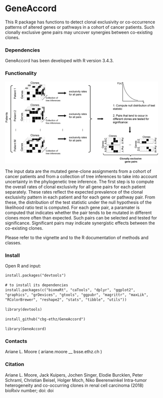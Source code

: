 # GeneAccord #

This R package has functions to detect clonal exclusivity or co-occurrence patterns of altered genes or pathways in a cohort of cancer patients. Such clonally exclusive gene pairs may uncover synergies between co-existing clones.

### Dependencies ###

GeneAccord has been developed with R version 3.4.3. 

### Functionality ###


<p align="center">
	<img src="inst/extdata/Cartoon_GeneAccordAlgorithm_Rpackage.png?raw=true" alt="Schematic overview of the procedure of GeneAccord"/>
</p>

The input data are the mutated gene-clone assignments from a cohort of cancer patients and from a collection of tree inferences to take into account uncertainty in the phylogenetic tree inference. The first step is to compute the overall rates of clonal exclusivity for all gene pairs for each patient separately. These rates reflect the expected prevalence of the clonal exclusivity pattern in each patient and for each gene or pathway pair. From these, the distribution of the test statistic under the null hypothesis of the likelihood ratio test is computed. For each gene pair, a paramater is computed that indicates whether the pair tends to be mutated in different clones more often than expected. Such pairs can be selected and tested for significance. Significant pairs may indicate synergistic effects between the co-existing clones.


Please refer to the vignette and to the R documentation of methods and classes.

### Install ###

Open R and input:

```{r}
install.packages("devtools")

# to install its dependencies
install.packages(c("biomaRt", "caTools", "dplyr", "ggplot2", "graphics", "grDevices", "gtools", "ggpubr", "magrittr", "maxLik", "RColorBrewer", "reshape2", "stats", "tibble", "utils"))

library(devtools)

install_github("cbg-ethz/GeneAccord")

library(GeneAccord)
```

### Contacts ###

Ariane L. Moore ( ariane.moore __ bsse.ethz.ch )

### Citation ###

Ariane L. Moore, Jack Kuipers, Jochen Singer, Elodie Burcklen, Peter Schraml, Christian Beisel, Holger Moch, Niko Beerenwinkel
Intra-tumor heterogeneity and co-occurring clones in renal cell carcinoma (2018)
bioRxiv number; doi: doi


